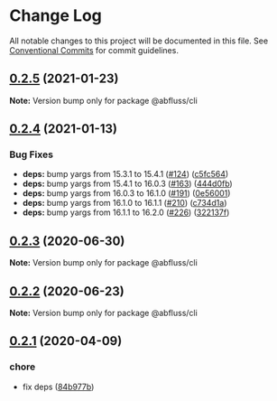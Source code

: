 # Change Log

All notable changes to this project will be documented in this file.
See [Conventional Commits](https://conventionalcommits.org) for commit guidelines.

## [0.2.5](https://github.com/abfluss/abfluss/compare/v0.2.4...v0.2.5) (2021-01-23)

**Note:** Version bump only for package @abfluss/cli






## [0.2.4](https://github.com/abfluss/abfluss/compare/v0.2.3...v0.2.4) (2021-01-13)


### Bug Fixes

* **deps:** bump yargs from 15.3.1 to 15.4.1 ([#124](https://github.com/abfluss/abfluss/issues/124)) ([c5fc564](https://github.com/abfluss/abfluss/commit/c5fc56432a88a1c47a0c504112a1e6d8a98ec8cb))
* **deps:** bump yargs from 15.4.1 to 16.0.3 ([#163](https://github.com/abfluss/abfluss/issues/163)) ([444d0fb](https://github.com/abfluss/abfluss/commit/444d0fb636a6c3056508f24acd80553f2aff9817))
* **deps:** bump yargs from 16.0.3 to 16.1.0 ([#191](https://github.com/abfluss/abfluss/issues/191)) ([0e56001](https://github.com/abfluss/abfluss/commit/0e5600150d68ae8c5cc2581016e2533ca310ffb7))
* **deps:** bump yargs from 16.1.0 to 16.1.1 ([#210](https://github.com/abfluss/abfluss/issues/210)) ([c734d1a](https://github.com/abfluss/abfluss/commit/c734d1a7d74b987c857b89392fc5f3aa2b51edfc))
* **deps:** bump yargs from 16.1.1 to 16.2.0 ([#226](https://github.com/abfluss/abfluss/issues/226)) ([322137f](https://github.com/abfluss/abfluss/commit/322137f6e507b315312bdf1752075a3a422e78bb))






## [0.2.3](https://github.com/abfluss/abfluss/compare/v0.2.2...v0.2.3) (2020-06-30)

**Note:** Version bump only for package @abfluss/cli






## [0.2.2](https://github.com/abfluss/abfluss/compare/v0.2.1...v0.2.2) (2020-06-23)

**Note:** Version bump only for package @abfluss/cli






## [0.2.1](https://github.com/abfluss/abfluss/compare/v0.2.0...v0.2.1) (2020-04-09)


### chore

* fix deps ([84b977b](https://github.com/abfluss/abfluss/commit/84b977bbe10ffed455b26d50823489ec55a6f3ad))
